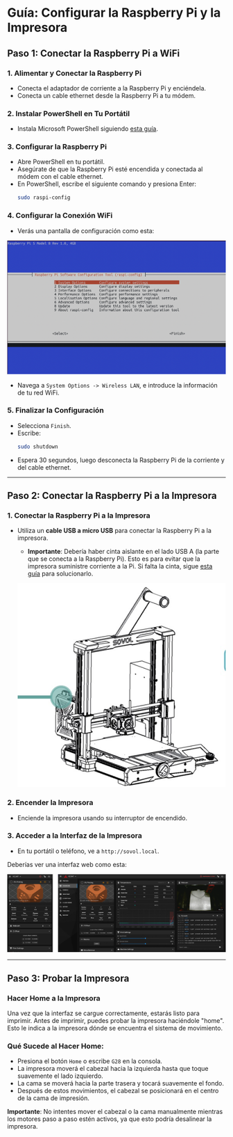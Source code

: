 # Guía: Configurar la Raspberry Pi y la Impresora

## Paso 1: Conectar la Raspberry Pi a WiFi

### 1. Alimentar y Conectar la Raspberry Pi

- Conecta el adaptador de corriente a la Raspberry Pi y enciéndela.
- Conecta un cable ethernet desde la Raspberry Pi a tu módem.

### 2. Instalar PowerShell en Tu Portátil

- Instala Microsoft PowerShell siguiendo [esta guía](https://learn.microsoft.com/en-us/powershell/scripting/install/installing-powershell?view=powershell-7.4).

### 3. Configurar la Raspberry Pi

- Abre PowerShell en tu portátil.
- Asegúrate de que la Raspberry Pi esté encendida y conectada al módem con el cable ethernet.
- En PowerShell, escribe el siguiente comando y presiona Enter:
  ```bash
  sudo raspi-config
  ```

### 4. Configurar la Conexión WiFi

- Verás una pantalla de configuración como esta:

![raspi-config](pics/raspi-config.png)

- Navega a `System Options -> Wireless LAN`, e introduce la información de tu red WiFi.

### 5. Finalizar la Configuración

- Selecciona `Finish`.
- Escribe:
  ```bash
  sudo shutdown
  ```
- Espera 30 segundos, luego desconecta la Raspberry Pi de la corriente y del cable ethernet.

---

## Paso 2: Conectar la Raspberry Pi a la Impresora

### 1. Conectar la Raspberry Pi a la Impresora

- Utiliza un **cable USB a micro USB** para conectar la Raspberry Pi a la impresora.

  - **Importante**: Debería haber cinta aislante en el lado USB A (la parte que se conecta a la Raspberry Pi). Esto es para evitar que la impresora suministre corriente a la Pi. Si falta la cinta, sigue [esta guía](https://github.com/bassamanator/everything-sovol-sv06/blob/main/howto.md#disable-usb-cable-5v-pin) para solucionarlo.

  ![sv06-controller-box](pics/sv06_controller_box.jpg)

### 2. Encender la Impresora

- Enciende la impresora usando su interruptor de encendido.

### 3. Acceder a la Interfaz de la Impresora

- En tu portátil o teléfono, ve a `http://sovol.local`.

Deberías ver una interfaz web como esta:

![mainsail_example](pics/mainsail_example.png)

---

## Paso 3: Probar la Impresora

### Hacer Home a la Impresora

Una vez que la interfaz se cargue correctamente, estarás listo para imprimir. Antes de imprimir, puedes probar la impresora haciéndole "home". Esto le indica a la impresora dónde se encuentra el sistema de movimiento.

### Qué Sucede al Hacer Home:

- Presiona el botón `Home` o escribe `G28` en la consola.
- La impresora moverá el cabezal hacia la izquierda hasta que toque suavemente el lado izquierdo.
- La cama se moverá hacia la parte trasera y tocará suavemente el fondo.
- Después de estos movimientos, el cabezal se posicionará en el centro de la cama de impresión.

**Importante**: No intentes mover el cabezal o la cama manualmente mientras los motores paso a paso estén activos, ya que esto podría desalinear la impresora.
